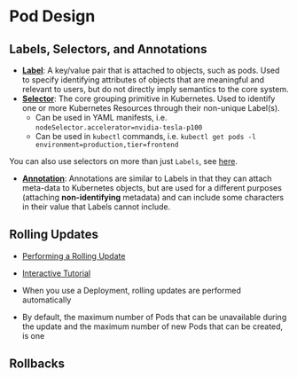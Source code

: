 # Pod Design

## Labels, Selectors, and Annotations

* [**Label**](https://kubernetes.io/docs/concepts/overview/working-with-objects/labels/):
A key/value pair that is attached to objects, such as pods.
Used to specify identifying attributes of objects that are meaningful and relevant to users, but do not directly imply semantics to the core system.
* [**Selector**](https://kubernetes.io/docs/concepts/overview/working-with-objects/labels/#label-selectors):
The core grouping primitive in Kubernetes.
Used to identify one or more Kubernetes Resources through their non-unique Label(s).
  * Can be used in YAML manifests, i.e. `nodeSelector.accelerator=nvidia-tesla-p100`
  * Can be used in `kubectl` commands, i.e. `kubectl get pods -l environment=production,tier=frontend`

You can also use selectors on more than just `Labels`, see [here](https://kubernetes.io/docs/concepts/overview/working-with-objects/field-selectors/).
* [**Annotation**](https://kubernetes.io/docs/concepts/overview/working-with-objects/annotations/):
Annotations are similar to Labels in that they can attach meta-data to Kubernetes objects,
but are used for a different purposes (attaching **non-identifying** metadata) and can include
some characters in their value that Labels cannot include.

## Rolling Updates
* [Performing a Rolling Update](https://kubernetes.io/docs/tutorials/kubernetes-basics/update/update-intro/)
* [Interactive Tutorial](https://kubernetes.io/docs/tutorials/kubernetes-basics/update/update-interactive/)

* When you use a Deployment, rolling updates are performed automatically 
* By default, the maximum number of Pods that can be unavailable during the update and the maximum number of new Pods that can be created, is one


## Rollbacks
